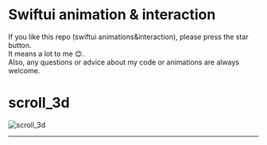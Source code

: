 # Swiftui animation & interaction

If you like this repo (swiftui animations&interaction), please press the star button.  
It means a lot to me 😊.  
Also, any questions or advice about my code or animations are always welcome.    



# scroll_3d
![scroll_3d](https://github.com/DinggiDing/Swiftui_animation_interaction/assets/77246590/564dad29-4009-439f-9c1d-8f95521417dd)
- - -
